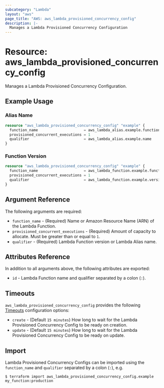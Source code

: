 ```yaml
---
subcategory: "Lambda"
layout: "aws"
page_title: "AWS: aws_lambda_provisioned_concurrency_config"
description: |-
  Manages a Lambda Provisioned Concurrency Configuration
---
```


# Resource: aws_lambda_provisioned_concurrency_config

Manages a Lambda Provisioned Concurrency Configuration.

## Example Usage

### Alias Name

```terraform
resource "aws_lambda_provisioned_concurrency_config" "example" {
  function_name                     = aws_lambda_alias.example.function_name
  provisioned_concurrent_executions = 1
  qualifier                         = aws_lambda_alias.example.name
}
```

### Function Version

```terraform
resource "aws_lambda_provisioned_concurrency_config" "example" {
  function_name                     = aws_lambda_function.example.function_name
  provisioned_concurrent_executions = 1
  qualifier                         = aws_lambda_function.example.version
}
```

## Argument Reference

The following arguments are required:

* `function_name` - (Required) Name or Amazon Resource Name (ARN) of the Lambda Function.
* `provisioned_concurrent_executions` - (Required) Amount of capacity to allocate. Must be greater than or equal to `1`.
* `qualifier` - (Required) Lambda Function version or Lambda Alias name.

## Attributes Reference

In addition to all arguments above, the following attributes are exported:

* `id` - Lambda Function name and qualifier separated by a colon (`:`).

## Timeouts

`aws_lambda_provisioned_concurrency_config` provides the following [Timeouts](https://www.terraform.io/docs/configuration/blocks/resources/syntax.html#operation-timeouts) configuration options:

* `create` - (Default `15 minutes`) How long to wait for the Lambda Provisioned Concurrency Config to be ready on creation.
* `update` - (Default `15 minutes`) How long to wait for the Lambda Provisioned Concurrency Config to be ready on update.

## Import

Lambda Provisioned Concurrency Configs can be imported using the `function_name` and `qualifier` separated by a colon (`:`), e.g.

```
$ terraform import aws_lambda_provisioned_concurrency_config.example my_function:production
```
